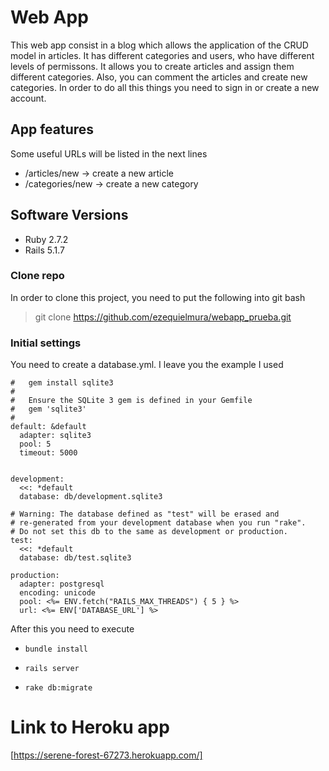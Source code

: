 # Web App

This web app consist in a blog which allows the application of the CRUD model in articles. It has different categories and users, who have different levels of permissons.
It allows you to create articles and assign them different categories. Also, you can comment the articles and create new categories. In order to do all this things you need to sign in or create a new account.

## App features

Some useful URLs will be listed in the next lines
* /articles/new -> create a new article
* /categories/new -> create a new category
## Software Versions
* Ruby 2.7.2
* Rails 5.1.7

### Clone repo

In order to clone this project, you need to put the following into git bash

> git clone https://github.com/ezequielmura/webapp_prueba.git

### Initial settings

You need to create a database.yml. I leave you the example I used
```# SQLite version 3.x
#   gem install sqlite3
#
#   Ensure the SQLite 3 gem is defined in your Gemfile
#   gem 'sqlite3'
#
default: &default
  adapter: sqlite3
  pool: 5
  timeout: 5000
  

development:
  <<: *default
  database: db/development.sqlite3

# Warning: The database defined as "test" will be erased and
# re-generated from your development database when you run "rake".
# Do not set this db to the same as development or production.
test:
  <<: *default
  database: db/test.sqlite3

production:
  adapter: postgresql
  encoding: unicode
  pool: <%= ENV.fetch("RAILS_MAX_THREADS") { 5 } %>
  url: <%= ENV['DATABASE_URL'] %>
```
After this you need to execute

* ```bundle install```

* ```rails server```

* ```rake db:migrate```

# Link to Heroku app
[https://serene-forest-67273.herokuapp.com/]

